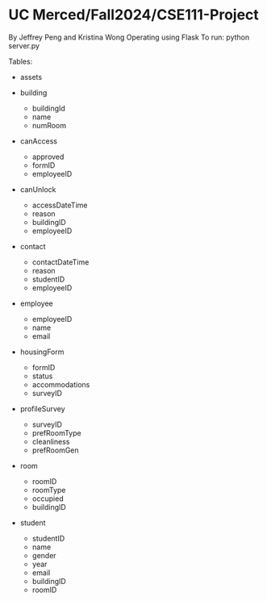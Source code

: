 # UC Merced/Fall2024/CSE111-Project
By Jeffrey Peng and Kristina Wong
Operating using Flask
To run: python server.py 

Tables:
  - assets
  
- building
  - buildingId
  - name
  - numRoom
- canAccess
  - approved
  - formID
  - employeeID
- canUnlock
  - accessDateTime
  - reason
  - buildingID
  - employeeID
- contact
  - contactDateTime
  - reason
  - studentID
  - employeeID
- employee
  - employeeID
  - name
  - email
- housingForm
  - formID
  - status
  - accommodations
  - surveyID
- profileSurvey
  - surveyID
  - prefRoomType
  - cleanliness
  - prefRoomGen
- room
  - roomID
  - roomType
  - occupied
  - buildingID
- student
  - studentID
  - name
  - gender
  - year
  - email
  - buildingID
  - roomID
